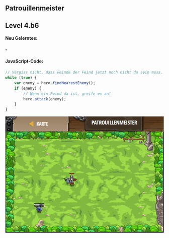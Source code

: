 ## **Patrouillenmeister**
## Level 4.b6

#### Neu Gelerntes:
<b>-</b>

[comment]: <> (Was wurde gelernt und wie funktioniert die Technik?)

#### JavaScript-Code:
```js
// Vergiss nicht, dass Feinde der Feind jetzt noch nicht da sein muss.
while (true) {
    var enemy = hero.findNearestEnemy();
    if (enemy) {
        // Wenn ein Feind da ist, greife es an!
        hero.attack(enemy);
    }
}
```
![image](lvl4_b6.png)